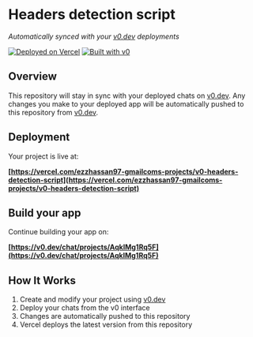 # Headers detection script

*Automatically synced with your [v0.dev](https://v0.dev) deployments*

[![Deployed on Vercel](https://img.shields.io/badge/Deployed%20on-Vercel-black?style=for-the-badge&logo=vercel)](https://vercel.com/ezzhassan97-gmailcoms-projects/v0-headers-detection-script)
[![Built with v0](https://img.shields.io/badge/Built%20with-v0.dev-black?style=for-the-badge)](https://v0.dev/chat/projects/AqklMg1Rq5F)

## Overview

This repository will stay in sync with your deployed chats on [v0.dev](https://v0.dev).
Any changes you make to your deployed app will be automatically pushed to this repository from [v0.dev](https://v0.dev).

## Deployment

Your project is live at:

**[https://vercel.com/ezzhassan97-gmailcoms-projects/v0-headers-detection-script](https://vercel.com/ezzhassan97-gmailcoms-projects/v0-headers-detection-script)**

## Build your app

Continue building your app on:

**[https://v0.dev/chat/projects/AqklMg1Rq5F](https://v0.dev/chat/projects/AqklMg1Rq5F)**

## How It Works

1. Create and modify your project using [v0.dev](https://v0.dev)
2. Deploy your chats from the v0 interface
3. Changes are automatically pushed to this repository
4. Vercel deploys the latest version from this repository